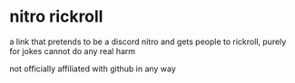 # nitro rickroll

a link that pretends to be a discord nitro and gets people to rickroll, purely for jokes cannot do any real harm

not officially affiliated with github in any way
